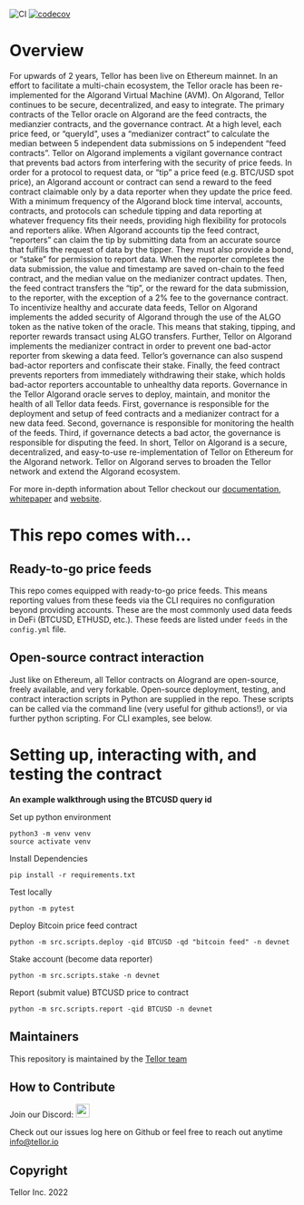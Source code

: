 ![CI](https://github.com/tellor-io/algorandTellor/actions/workflows/py39.yml/badge.svg)
[![codecov](https://codecov.io/gh/tellor-io/algorandTellorv2/branch/main/graph/badge.svg?token=4LQW27GID5)](https://codecov.io/gh/tellor-io/algorandTellorv2)
# Overview
For upwards of 2 years, Tellor has been live on Ethereum mainnet. In an effort to facilitate a multi-chain ecosystem, the Tellor oracle has been re-implemented for the Algorand Virtual Machine (AVM). On Algorand, Tellor continues to be secure, decentralized, and easy to integrate. 
The primary contracts of the Tellor oracle on Algorand are the feed contracts, the medianzier contracts, and the governance contract. At a high level, each price feed, or “queryId”, uses a “medianizer contract” to calculate the median between 5 independent data submissions on 5 independent “feed contracts”. Tellor on Algorand implements a vigilant governance contract that prevents bad actors from interfering with the security of price feeds.
In order for a protocol to request data, or “tip” a price feed (e.g. BTC/USD spot price), an Algorand account or contract can send a reward to the feed contract claimable only by a data reporter when they update the price feed. With a minimum frequency of the Algorand block time interval, accounts, contracts, and protocols can schedule tipping and data reporting at whatever frequency fits their needs, providing high flexibility for protocols and reporters alike.
When Algorand accounts tip the feed contract, “reporters” can claim the tip by submitting data from an accurate source that fulfills the request of data by the tipper. They must also provide a bond, or “stake” for permission to report data. When the reporter completes the data submission, the value and timestamp are saved on-chain to the feed contract, and the median value on the medianizer contract updates. Then, the feed contract transfers the “tip”, or the reward for the data submission, to the reporter, with the exception of a 2% fee to the governance contract.
To incentivize healthy and accurate data feeds, Tellor on Algorand implements the added security of Algorand through the use of the ALGO token as the native token of the oracle. This means that staking, tipping, and reporter rewards transact using ALGO transfers. Further, Tellor on Algorand implements the medianizer contract in order to prevent one bad-actor reporter from skewing a data feed. Tellor’s governance can also suspend bad-actor reporters and confiscate their stake. Finally, the feed contract prevents reporters from immediately withdrawing their stake, which holds bad-actor reporters accountable to unhealthy data reports.
Governance in the Tellor Algorand oracle serves to deploy, maintain, and monitor the health of all Tellor data feeds. First, governance is responsible for the deployment and setup of feed contracts and a medianizer contract for a new data feed. Second, governance is responsible for monitoring the health of the feeds. Third, if governance detects a bad actor, the governance is responsible for disputing the feed.
In short, Tellor on Algorand is a secure, decentralized, and easy-to-use re-implementation of Tellor on Ethereum for the Algorand network. Tellor on Algorand serves to broaden the Tellor network and extend the Algorand ecosystem.


For more in-depth information about Tellor checkout our [documentation](https://docs.tellor.io/tellor/), [whitepaper](https://docs.tellor.io/tellor/whitepaper/introduction) and [website](https://tellor.io/).

# This repo comes with...

## Ready-to-go price feeds
This repo comes equipped with ready-to-go price feeds. This means reporting values from these feeds via the CLI requires no configuration beyond providing accounts. These are the most commonly used data feeds in DeFi (BTCUSD, ETHUSD, etc.). These feeds are listed under `feeds` in the `config.yml` file.

## Open-source contract interaction
Just like on Ethereum, all Tellor contracts on Alogrand are open-source, freely available, and very forkable. Open-source deployment, testing, and contract interaction scripts in Python are supplied in the repo. These scripts can be called via the command line (very useful for github actions!), or via further python scripting. For CLI examples, see below.


# Setting up, interacting with, and testing the contract
**An example walkthrough using the BTCUSD query id**

Set up python environment
```
python3 -m venv venv
source activate venv
```


Install Dependencies
```
pip install -r requirements.txt
```

Test locally
```
python -m pytest
```

Deploy Bitcoin price feed contract
```
python -m src.scripts.deploy -qid BTCUSD -qd "bitcoin feed" -n devnet
```

Stake account (become data reporter)
```
python -m src.scripts.stake -n devnet
```

Report (submit value) BTCUSD price to contract
```
python -m src.scripts.report -qid BTCUSD -n devnet
```




## Maintainers <a name="maintainers"> </a>
This repository is maintained by the [Tellor team](https://github.com/orgs/tellor-io/people)


## How to Contribute<a name="how2contribute"> </a>
Join our Discord:
[<img src="https://raw.githubusercontent.com/tellor-io/tellorX/main/public/discord.png" width="24" height="24">](https://discord.gg/E5y6SZ8UV8)

Check out our issues log here on Github or feel free to reach out anytime [info@tellor.io](mailto:info@tellor.io)

## Copyright

Tellor Inc. 2022
